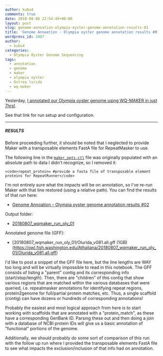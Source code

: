 ```yaml
---
author: kubu4
comments: true
date: 2018-08-08 22:54:49+00:00
layout: post
slug: genome-annoation-olympia-oyster-genome-annotation-results-01
title: 'Genome Annoation - Olympia oyster genome annotation results #01'
wordpress_id: 3487
author:
  - kubu4
categories:
  - Olympia Oyster Genome Sequencing
tags:
  - annotation
  - genome
  - maker
  - olympia oyster
  - Ostrea lurida
  - wq-maker
---
```


Yesterday, [I annotated our Olympia oyster genome using WQ-MAKER in just 7hrs!](https://robertslab.github.io/sams-notebook/2018/08/07/genome-annotation-olympia-oyster-genome-using-wq-maker-instance-on-jetstream.html).

See that link for run setup and configuration.



* * *





##### RESULTS



Before proceeding further, it should be noted that I neglected to provide Maker with a transposable elements FastA file for RepeatMasker to use.

The following line in the [`maker_opts.ctl`](https://owl.fish.washington.edu/Athaliana/20180807_wqmaker_run_oly_01/maker_opts.ctl) file was originally populated with an absolute path to data I didn't recognize, so I removed it:


    
    <code>repeat_protein= #provide a fasta file of transposable element proteins for RepeatRunner</code>



I'm not entirely sure what the impacts will be on annotation, so I've re-run Maker with that line restored (using a relative path). You can find the results of that run here:





  * [Genome Annoation – Olympia oyster genome annotation results #02](https://robertslab.github.io/sams-notebook/2018/08/08/genome-annoation-olympia-oyster-genome-annotation-results-02.html)



Output folder:



  * [20180807_wqmaker_run_oly_01](https://owl.fish.washington.edu/Athaliana/20180807_wqmaker_run_oly_01/)



Annotated genome file (GFF):



  * [20180807_wqmaker_run_oly_01/Olurida_v081.all.gff (1GB)(https://owl.fish.washington.edu/Athaliana/20180807_wqmaker_run_oly_01/Olurida_v081.all.gff)



I'd like to post a snippet of the GFF file here, but the line lengths are WAY too long and will be virtually impossible to read in this notebook. The GFF consists of listing a "parent" contig and its corresponding info (start/stop/length). Then, there are "children" of this contig that show various regions that are matched within the various databases that were queried, i.e. repeatmasker annotations for identifying repeat regions, protein2genome for full/partial protein matches, etc. Thus, a single scaffold (contig) can have dozens or hundreds of corresponding annotations!

Probably the easiest and most logical approach from here is to start working with scaffolds that are annotated with a "protein_match", as these have a corresponding GenBank ID. Parsing these out and then doing a join with a database of NCBI protein IDs will give us a basic annotation of "functional" portions of the genome.

Additionally, we should probably do some sort of comparison of this run with the follow up run where I provided the transposable elements FastA file to see what impacts the exclusion/inclusion of that info had on annotation.
